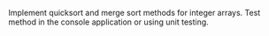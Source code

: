 Implement quicksort and merge sort methods for integer arrays. Test method in the console application or using unit testing.
